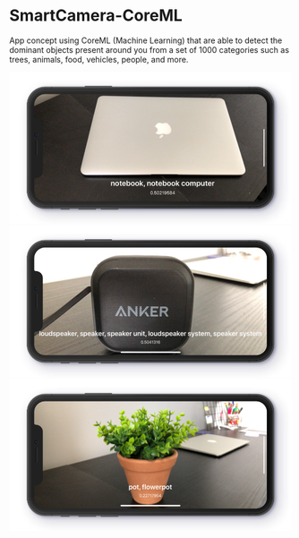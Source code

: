 # SmartCamera-CoreML
App concept using CoreML (Machine Learning) that are able to detect the dominant objects present around you from a set of 1000 categories such as trees, animals, food, vehicles, people, and more. 

![](images/model_01.png)
![](images/model_02.png)
![](images/model_03.png)
